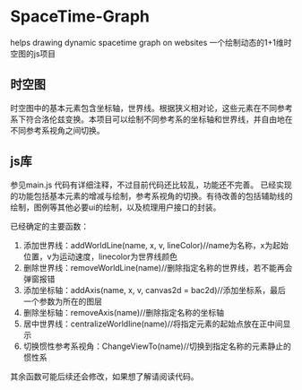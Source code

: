 # SpaceTime-Graph
helps drawing dynamic spacetime graph on websites
一个绘制动态的1+1维时空图的js项目
## 时空图
时空图中的基本元素包含坐标轴，世界线。根据狭义相对论，这些元素在不同参考系下符合洛伦兹变换。本项目可以绘制不同参考系的坐标轴和世界线，并自由地在不同参考系视角之间切换。

## js库
参见main.js 代码有详细注释，不过目前代码还比较乱，功能还不完善。
已经实现的功能包括基本元素的增减与绘制，参考系视角的切换。有待改善的包括辅助线的绘制，图例等其他必要ui的绘制，以及梳理用户接口的封装。


已经确定的主要函数：
1. 添加世界线：addWorldLine(name, x, v, lineColor)//name为名称，x为起始位置，v为运动速度，linecolor为世界线颜色
2. 删除世界线：removeWorldLine(name)//删除指定名称的世界线，若不能再会弹窗报错
3. 添加坐标轴：addAxis(name, x, v, canvas2d = bac2d)//添加坐标系，最后一个参数为所在的图层
4. 删除坐标轴：removeAxis(name)//删除指定名称的坐标轴
5. 居中世界线：centralizeWorldline(name)//将指定元素的起始点放在正中间显示
6. 切换惯性参考系视角：ChangeViewTo(name)//切换到指定名称的元素静止的惯性系

其余函数可能后续还会修改，如果想了解请阅读代码。
    
